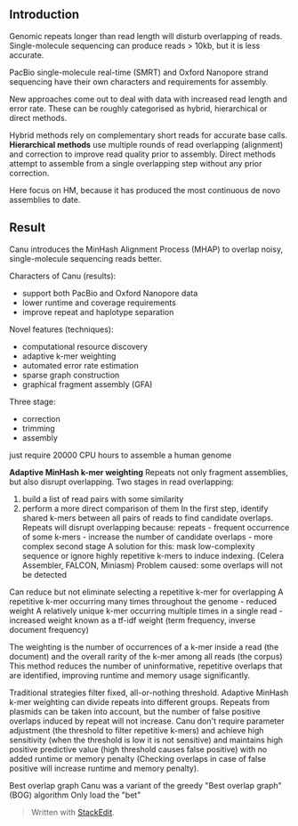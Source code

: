 ## Introduction
Genomic repeats longer than read length will disturb overlapping of reads. Single-molecule sequencing can produce reads > 10kb, but it is less accurate.

PacBio single-molecule real-time (SMRT) and Oxford Nanopore strand sequencing have their own characters and requirements for assembly. 

New approaches come out to deal with data with increased read length and error rate. These can be roughly categorised as hybrid, hierarchical or direct methods.

Hybrid methods rely on complementary short reads for accurate base calls.
**Hierarchical methods** use multiple rounds of read  overlapping (alignment) and correction to improve read quality prior to assembly.
Direct methods attempt to assemble from a single overlapping step without any prior correction.

Here focus on HM, because it has produced the most continuous de novo assemblies to date.

## Result
Canu introduces the MinHash Alignment Process (MHAP) to overlap noisy, single-molecule sequencing reads better.

Characters of Canu (results):
- support both PacBio and Oxford Nanopore data
- lower runtime and coverage requirements
- improve repeat and haplotype separation

Novel features (techniques):
- computational resource discovery
- adaptive k-mer weighting
- automated error rate estimation
- sparse graph construction
- graphical fragment assembly (GFA)

Three stage:
- correction
- trimming
- assembly

just require 20000 CPU hours to assemble a human genome

**Adaptive MinHash k-mer weighting**
Repeats not only fragment assemblies, but also disrupt overlapping.
Two stages in read overlapping:
1. build a list of read pairs with some similarity
2. perform a more direct comparison of them
In the first step, identify shared k-mers between all pairs of reads to find candidate overlaps. Repeats will disrupt overlapping because: 
repeats - frequent occurrence of some k-mers - increase the number of candidate overlaps - more complex second stage
A solution for this: mask low-complexity sequence or ignore highly repetitive k-mers to induce indexing. (Celera Assembler, FALCON, Miniasm)
Problem caused: some overlaps will not be detected

Can reduce but not eliminate selecting a repetitive k-mer for overlapping
A repetitive k-mer occurring many times throughout the genome - reduced weight 
A relatively unique k-mer occurring multiple times in a single read - increased weight 
known as a tf-idf weight (term frequency, inverse document frequency)

The weighting is the number of occurrences of a k-mer inside a read (the document) and the overall rarity of the k-mer among all reads (the corpus)
This method reduces the number of uninformative, repetitive overlaps that are identified, improving runtime and memory usage significantly.

Traditional strategies filter fixed, all-or-nothing threshold.
Adaptive MinHash k-mer weighting can divide repeats into different groups. Repeats from plasmids can be taken into account, but the number of false positive overlaps induced by repeat will not increase.
Canu don't require parameter adjustment (the threshold to filter repetitive k-mers) and achieve high sensitivity (when the threshold is low it is not sensitive) and maintains high positive predictive value (high threshold causes false positive) with no added runtime or memory penalty (Checking overlaps in case of false positive will increase runtime and memory penalty).

Best overlap graph
Canu was a variant of the greedy "Best overlap graph" (BOG) algorithm
Only load the "bet"
> Written with [StackEdit](https://stackedit.io/).
<!--stackedit_data:
eyJoaXN0b3J5IjpbOTAwMDIyOTMsLTcwMTQ1OTM2LC0xODMxNz
MzNjgxLDE4OTQ2NjE3MTAsNTMxOTE0MzM4LDM1MDE4NzQ5Nywx
MDcyMjY2NzE0LDIwNTkwNzIxMjIsLTk1MTE0Njk2MCwtMTM0MT
MwMTQ0OSwtMTU4OTA2MzUwMCwxNjgzOTkyMTQ2LC0zMDgzMTFd
fQ==
-->